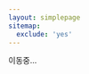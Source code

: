 ```yaml
---
layout: simplepage
sitemap:
  exclude: 'yes'
---
```


<script>
  function defa(){
    location.href="https://seil0224.github.io/labyrinth/fs666c6f6f";
  }
</script>
<body onload="defa()">
<p>
이동중...
</p>
</body>